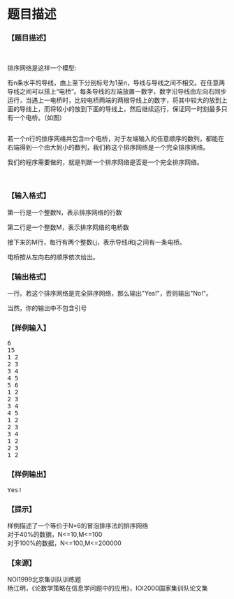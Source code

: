 # 题目描述


<h3>
【题目描述】
</h3>
<p>
<br/>
</p>
<p>
排序网络是这样一个模型:
</p>
<p>
有n条水平的导线，由上至下分别标号为1至n，导线与导线之间不相交。在任意两导线之间可以搭上“电桥”。每条导线的左端放置一数字，数字沿导线由左向右同步运行，当遇上一电桥时，比较电桥两端的两根导线上的数字，将其中较大的放到上面的导线上，而将较小的放到下面的导线上，然后继续运行，保证同一时刻最多只有一个电桥。（如图）
</p>
<p>
<img src="/upload/image/20131224/20131224205739_30851.png" alt=""/> 
</p>
<p>
若一个n行的排序网络共包含m个电桥，对于左端输入的任意顺序的数列，都能在右端得到一个由大到小的数列，我们称这个排序网络是一个完全排序网络。
</p>
<p>
我们的程序需要做的，就是判断一个排序网络是否是一个完全排序网络。
</p>
<p>
<br/>
</p>
<h3>
【输入格式】
</h3>
<p>
第一行是一个整数N，表示排序网络的行数
</p>
<p>
第二行是一个整数M，表示排序网络的电桥数
</p>
<p>
接下来的M行，每行有两个整数i,j，表示导线i和j之间有一条电桥。
</p>
<p>
电桥按从左向右的顺序依次给出。
</p>
<h3>
【输出格式】
</h3>
<p>
一行。若这个排序网络是完全排序网络，那么输出&#34;Yes!&#34;，否则输出&#34;No!&#34;。
</p>
<p>
当然，你的输出中不包含引号
</p>
<h3>
【样例输入】
</h3>
<pre>6
15
1 2
2 3
3 4
4 5
5 6
1 2
2 3
3 4
4 5
1 2
2 3
3 4
1 2
2 3
1 2</pre>
<h3>
【样例输出】
</h3>
<pre>Yes!</pre>
<h3>
【提示】
</h3>
<p>
样例描述了一个等价于N=6的冒泡排序法的排序网络<br/>
对于40%的数据，N&lt;=10,M&lt;=100<br/>
对于100%的数据，N&lt;=100,M&lt;=200000
</p>
<h3>
【来源】
</h3>
<p>
NOI1999北京集训队训练题<br/>
杨江明，《论数学策略在信息学问题中的应用》，IOI2000国家集训队论文集
</p>
